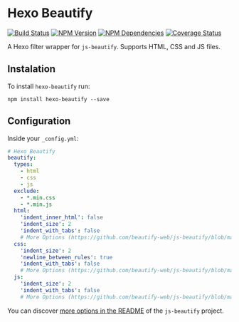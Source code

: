# Hexo Beautify
[![Build Status](https://travis-ci.org/celsomiranda/hexo-beautify.svg)](https://travis-ci.org/celsomiranda/hexo-beautify)
[![NPM Version](https://badge.fury.io/js/hexo-beautify.svg)](http://badge.fury.io/js/hexo-beautify)
[![NPM Dependencies](https://david-dm.org/celsomiranda/hexo-beautify.svg)](https://www.npmjs.com/package/hexo-beautify)
[![Coverage Status](https://coveralls.io/repos/celsomiranda/hexo-beautify/badge.svg)](https://coveralls.io/r/celsomiranda/hexo-beautify)

A Hexo filter wrapper for `js-beautify`. Supports HTML, CSS and JS files.

## Instalation
To install `hexo-beautify` run:

``` shell
npm install hexo-beautify --save
```

## Configuration
Inside your `_config.yml`:

``` yaml
# Hexo Beautify
beautify:
  types:
    - html
    - css
    - js
  exclude:
    - *.min.css
    - *.min.js
  html:
    'indent_inner_html': false
    'indent_size': 2
    'indent_with_tabs': false
    # More Options (https://github.com/beautify-web/js-beautify/blob/master/README.md)
  css:
    'indent_size': 2
    'newline_between_rules': true
    'indent_with_tabs': false
    # More Options (https://github.com/beautify-web/js-beautify/blob/master/README.md)
  js:
    'indent_size': 2
    'indent_with_tabs': false
    # More Options (https://github.com/beautify-web/js-beautify/blob/master/README.md)
```

You can discover [more options in the README](https://github.com/beautify-web/js-beautify/blob/master/README.md) of the `js-beautify` project.
